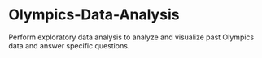# Olympics-Data-Analysis
Perform exploratory data analysis to analyze and visualize past Olympics data and answer specific questions.
